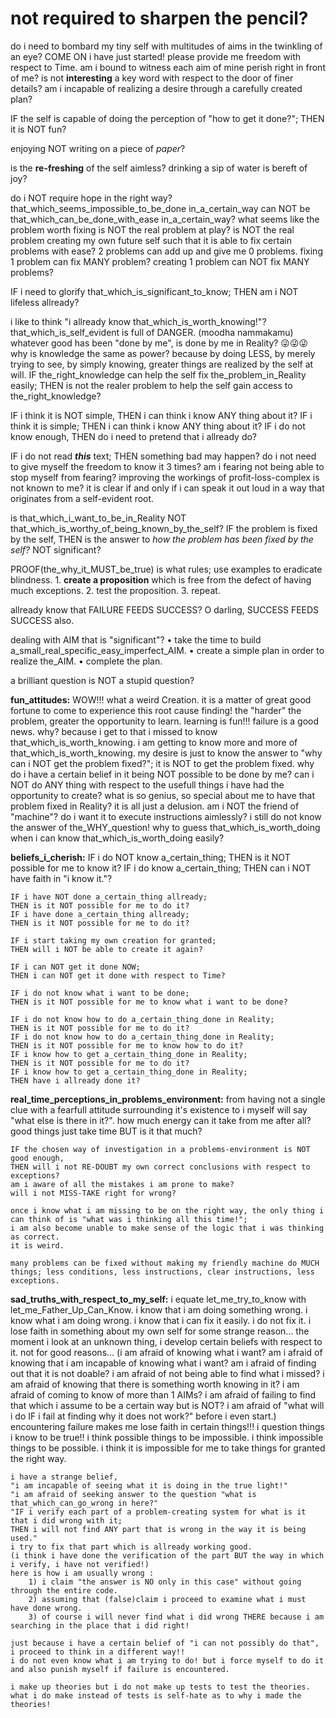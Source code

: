 # not required to sharpen the pencil?

do i need to bombard my tiny self with multitudes of aims in the twinkling of an eye?
COME ON i have just started! please provide me freedom with respect to Time.
am i bound to witness each aim of mine perish right in front of me?
is not **interesting** a key word with respect to the door of finer details?
am i incapable of realizing a desire through a carefully created plan?

IF the self is capable of doing the perception of "how to get it done?";
THEN it is NOT fun?

enjoying NOT writing on a piece of _paper_?


is the __re-freshing__ of the self aimless?
drinking a sip of water is bereft of joy?

do i NOT require hope in the right way?
    that_which_seems_impossible_to_be_done in_a_certain_way can NOT be that_which_can_be_done_with_ease in_a_certain_way?
    what seems like the problem worth fixing is NOT the real problem at play?
    is NOT the real problem creating my own future self such that it is able to fix certain problems with ease?
    2 problems can add up and give me 0 problems.
    fixing 1 problem can fix MANY problem?
    creating 1 problem can NOT fix MANY problems?

IF i need to glorify that_which_is_significant_to_know;
THEN am i NOT lifeless allready?

i like to think "i allready know that_which_is_worth_knowing!"?
that_which_is_self_evident is full of DANGER. (moodha nammakamu)
whatever good has been "done by me", is done by me in Reality?
😜😜😜
why is knowledge the same as power?
because by doing LESS,
    by merely trying to see,
    by simply knowing,
    greater things are realized by the self at will.
IF the_right_knowledge can help the self fix the_problem_in_Reality easily;
THEN is not the realer problem to help the self gain access to the_right_knowledge?




IF i think it is NOT simple,
THEN i can think i know ANY thing about it?
IF i think it is simple;
THEN i can think i know ANY thing about it?
IF i do not know enough,
THEN do i need to pretend that i allready do?

IF i do not read **_this_** text;
THEN something bad may happen?
do i not need to give myself the freedom to know it 3 times?
am i fearing not being able to stop myself from fearing?
improving the workings of profit-loss-complex is not known to me?
it is clear if and only if i can speak it out loud in a way that originates from a self-evident root.


is that_which_i_want_to_be_in_Reality NOT that_which_is_worthy_of_being_known_by_the_self?
IF the problem is fixed by the self,
THEN is the answer to _how the problem has been fixed by the self?_ NOT significant?





PROOF(the_why_it_MUST_be_true) is what rules; use examples to eradicate blindness.
    1. **create a proposition** which is free from the defect of having much exceptions.
    2. test the proposition.
    3. repeat.


allready know that FAILURE FEEDS SUCCESS?
O darling, SUCCESS FEEDS SUCCESS also.


dealing with AIM that is "significant"?
    • take the time to build a_small_real_specific_easy_imperfect_AIM.
    • create a simple plan in order to realize the_AIM.
    • complete the plan.


a brilliant question is NOT a stupid question?







**fun_attitudes:**
    WOW!!! what a weird Creation.
    it is a matter of great good fortune to come to experience this root cause finding!
    the "harder" the problem, greater the opportunity to learn. learning is fun!!!
    failure is a good news. why? because i get to that i missed to know that_which_is_worth_knowing.
    i am getting to know more and more of that_which_is_worth_knowing.
    my desire is just to know the answer to "why can i NOT get the problem fixed?"; it is NOT to get the problem fixed.
    why do i have a certain belief in it being NOT possible to be done by me?
    can i NOT do ANY thing with respect to the usefull things i have had the opportunity to create?
    what is so genius, so special about me to have that problem fixed in Reality? it is all just a delusion.
    am i NOT the friend of "machine"? do i want it to execute instructions aimlessly?
    i still do not know the answer of the_WHY_question!
    why to guess that_which_is_worth_doing when i can know that_which_is_worth_doing easily?

**beliefs_i_cherish:**
    IF i do NOT know a_certain_thing;
    THEN is it NOT possible for me to know it?
    IF i do know a_certain_thing;
    THEN can i NOT have faith in "i know it."?

    IF i have NOT done a_certain_thing allready;
    THEN is it NOT possible for me to do it?
    IF i have done a_certain_thing allready;
    THEN is it NOT possible for me to do it?

    IF i start taking my own creation for granted;
    THEN will i NOT be able to create it again?

    IF i can NOT get it done NOW;
    THEN i can NOT get it done with respect to Time?

    IF i do not know what i want to be done;
    THEN is it NOT possible for me to know what i want to be done?

    IF i do not know how to do a_certain_thing_done in Reality;
    THEN is it NOT possible for me to do it?
    IF i do not know how to do a_certain_thing_done in Reality;
    THEN is it NOT possible for me to know how to do it?
    IF i know how to get a_certain_thing_done in Reality;
    THEN is it NOT possible for me to do it?
    IF i know how to get a_certain_thing_done in Reality;
    THEN have i allready done it?


**real_time_perceptions_in_problems_environment:**
    from having not a single clue with a fearfull attitude surrounding it's existence to i myself will say "what else is there in it?".
    how much energy can it take from me after all?
    good things just take time BUT is it that much?

    IF the chosen way of investigation in a problems-environment is NOT good enough,
    THEN will i not RE-DOUBT my own correct conclusions with respect to exceptions?
    am i aware of all the mistakes i am prone to make?
    will i not MISS-TAKE right for wrong?

    once i know what i am missing to be on the right way, the only thing i can think of is "what was i thinking all this time!";
    i am also become unable to make sense of the logic that i was thinking as correct.
    it is weird.

    many problems can be fixed without making my friendly machine do MUCH things; less conditions, less instructions, clear instructions, less exceptions.


**sad_truths_with_respect_to_my_self:**
    i equate let_me_try_to_know with let_me_Father_Up_Can_Know.
    i know that i am doing something wrong. i know what i am doing wrong. i know that i can fix it easily. i do not fix it. i lose faith in something about my own self for some strange reason... 
    the moment i look at an unknown thing, i develop certain beliefs with respect to it. not for good reasons...
    (i am afraid of knowing what i want?
    am i afraid of knowing that i am incapable of knowing what i want?
    am i afraid of finding out that it is not doable?
    i am afraid of not being able to find what i missed?
    i am afraid of knowing that there is something worth knowing in it?
    i am afraid of coming to know of more than 1 AIMs?
    i am afraid of failing to find that which i assume to be a certain way but is NOT?
    i am afraid of "what will i do IF i fail at finding why it does not work?" before i even start.)
    encountering failure makes me lose faith in certain things!!! i question things i know to be true!!
    i think possible things to be impossible. i think impossible things to be possible.
    i think it is impossible for me to take things for granted the right way.

    i have a strange belief,
    "i am incapable of seeing what it is doing in the true light!"
    "i am afraid of seeking answer to the question "what is that_which_can_go_wrong in here?"
    "IF i verify each part of a problem-creating system for what is it that i did wrong with it;
    THEN i will not find ANY part that is wrong in the way it is being used."
    i try to fix that part which is allready working good.
    (i think i have done the verification of the part BUT the way in which i verify, i have not verified!)
    here is how i am usually wrong : 
        1) i claim "the answer is NO only in this case" without going through the entire code.
        2) assuming that (false)claim i proceed to examine what i must have done wrong.
        3) of course i will never find what i did wrong THERE because i am searching in the place that i did right!
    
    just because i have a certain belief of "i can not possibly do that", i proceed to think in a different way!!
    i do not even know what i am trying to do! but i force myself to do it and also punish myself if failure is encountered.

    i make up theories but i do not make up tests to test the theories. what i do make instead of tests is self-hate as to why i made the theories!
